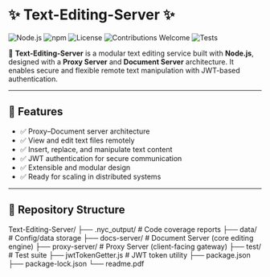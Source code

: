 # ✨ Text-Editing-Server ✨

![Node.js](https://img.shields.io/badge/Node.js-18+-green?logo=node.js&logoColor=white)
![npm](https://img.shields.io/badge/npm-v9-red?logo=npm)
![License](https://img.shields.io/badge/License-MIT-blue.svg)
![Contributions Welcome](https://img.shields.io/badge/Contributions-Welcome-brightgreen.svg?logo=github)
![Tests](https://img.shields.io/badge/Tests-Passing-success?logo=githubactions&logoColor=white)

📄 **Text-Editing-Server** is a modular text editing service built with **Node.js**, designed with a **Proxy Server** and **Document Server** architecture. It enables secure and flexible remote text manipulation with JWT-based authentication.  

---

## 📌 Features

- ✅ Proxy–Document server architecture  
- ✅ View and edit text files remotely  
- ✅ Insert, replace, and manipulate text content  
- ✅ JWT authentication for secure communication  
- ✅ Extensible and modular design  
- ✅ Ready for scaling in distributed systems  

---

## 📂 Repository Structure

Text-Editing-Server/
├── .nyc_output/ # Code coverage reports
├── data/ # Config/data storage
├── docs-server/ # Document Server (core editing engine)
├── proxy-server/ # Proxy Server (client-facing gateway)
├── test/ # Test suite
├── jwtTokenGetter.js # JWT token utility
├── package.json
├── package-lock.json
└── readme.pdf
